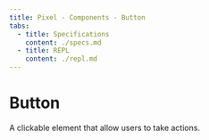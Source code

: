 ```yaml
---
title: Pixel - Components - Button
tabs:
  - title: Specifications
    content: ./specs.md
  - title: REPL
    content: ./repl.md
---
```

# Button

A clickable element that allow users to take actions.
